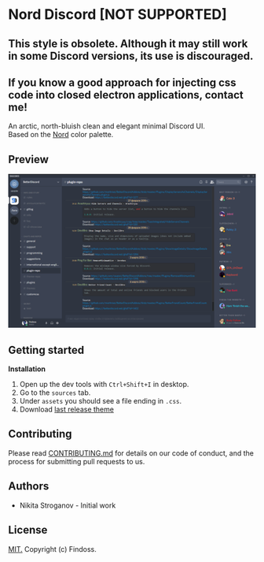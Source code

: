 # Nord Discord [NOT SUPPORTED]

## This style is obsolete. Although it may still work in some Discord versions, its use is discouraged.

## If you know a good approach for injecting css code into closed electron applications, contact me!

An arctic, north-bluish clean and elegant minimal Discord UI.  
Based on the <a href="https://github.com/arcticicestudio/nord">Nord</a> color palette.<br>

## Preview
![preview](media/preview.png)

## Getting started
**Installation**
  1. Open up the dev tools with `Ctrl+Shift+I` in desktop.
  2. Go to the `sources` tab.
  3. Under `assets` you should see a file ending in `.css`.
  2. Download [last release theme](https://github.com/Findoss/Nord-Discord/releases)


## Contributing
Please read [CONTRIBUTING.md](https://github.com/Findoss/Nord-Discord/CONTRIBUTING.md) for details on our code of conduct, and the process for submitting pull requests to us.

## Authors
 * Nikita Stroganov - Initial work

## License
[MIT.](https://github.com/Findoss/Nord-Discord/LICENSE) Copyright (c) Findoss.
